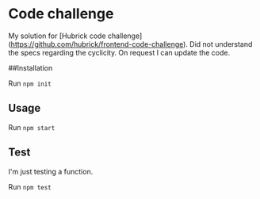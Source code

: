 # Code challenge

My solution for [Hubrick code challenge] (https://github.com/hubrick/frontend-code-challenge).
Did not understand the specs regarding the cyclicity. On request I can update the code.

##Installation

Run `npm init`

## Usage

Run `npm start`


## Test

I'm just testing a function.


Run `npm test`
